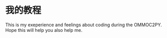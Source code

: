 我的教程
=======

This is my exeperience and feelings about coding during the OMMOC2PY.
Hope this will help you also help me.
